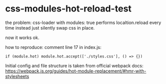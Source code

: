 # css-modules-hot-reload-test

the problem: css-loader with modules: true performs localtion.reload every time instead just silently swap css in place.

now it works ok.

how to reproduce:
comment line 17 in index.js:

```if (module.hot) module.hot.accept(['./styles.css'], () => {})```

Initial config and file structure is taken from official webpack docs:
https://webpack.js.org/guides/hot-module-replacement/#hmr-with-stylesheets